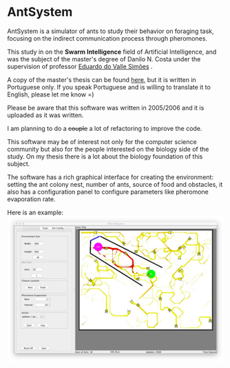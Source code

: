 ﻿
# AntSystem


AntSystem is a simulator of ants to study their behavior on foraging task, focusing on the indirect communication process through pheromones. 

This study in on the **Swarm Intelligence** field of Artificial Intelligence, and was the subject of the master's degree of Danilo N. Costa under the supervision of professor [Eduardo do Valle Simões](http://conteudo.icmc.usp.br/pessoas/simoes/) .

A copy of the master's thesis can be found [here](http://www.teses.usp.br/teses/disponiveis/55/55134/tde-16062007-095214/publico/DissertacaoFinal.pdf), but it is written in Portuguese only. If you speak Portuguese and is willing to translate it to English, please let me know =)

Please be aware that this software was written in 2005/2006 and it is uploaded as it was written. 

I am planning to do a ~~couple~~  a lot of refactoring to improve the code. 

This software may be of interest not only for the computer science community but also for the people interested on the biology side of the study. On my thesis there is a lot about the biology foundation of this subject. 

The software has a rich graphical interface for creating the environment: setting the ant colony nest, number of ants, source of food and obstacles, it also has a configuration panel to configure parameters like pheromone evaporation rate.

Here is an example: 
![screenshot](doc/img/ScreenShot1.jpg)
